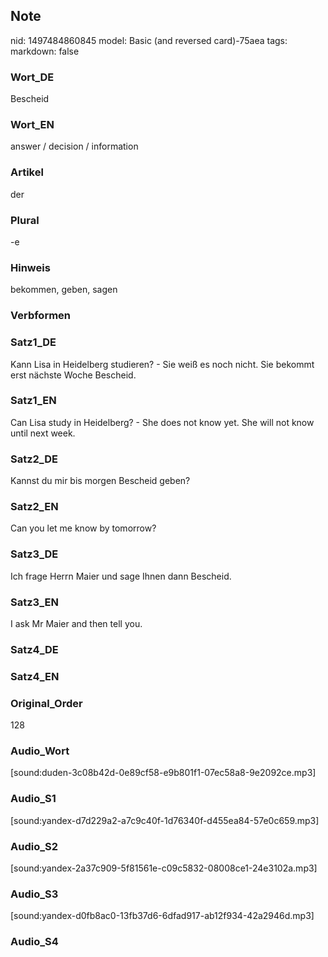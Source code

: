 ## Note
nid: 1497484860845
model: Basic (and reversed card)-75aea
tags: 
markdown: false

### Wort_DE
Bescheid

### Wort_EN
answer / decision / information

### Artikel
der

### Plural
-e

### Hinweis
bekommen, geben, sagen

### Verbformen


### Satz1_DE
Kann Lisa in Heidelberg studieren? - Sie weiß es noch nicht. Sie bekommt erst nächste Woche Bescheid.

### Satz1_EN
Can Lisa study in Heidelberg? - She does not know yet. She will not know until next week.

### Satz2_DE
Kannst du mir bis morgen Bescheid geben?

### Satz2_EN
Can you let me know by tomorrow?

### Satz3_DE
Ich frage Herrn Maier und sage Ihnen dann Bescheid.

### Satz3_EN
I ask Mr Maier and then tell you.

### Satz4_DE


### Satz4_EN


### Original_Order
128

### Audio_Wort
[sound:duden-3c08b42d-0e89cf58-e9b801f1-07ec58a8-9e2092ce.mp3]

### Audio_S1
[sound:yandex-d7d229a2-a7c9c40f-1d76340f-d455ea84-57e0c659.mp3]

### Audio_S2
[sound:yandex-2a37c909-5f81561e-c09c5832-08008ce1-24e3102a.mp3]

### Audio_S3
[sound:yandex-d0fb8ac0-13fb37d6-6dfad917-ab12f934-42a2946d.mp3]

### Audio_S4

